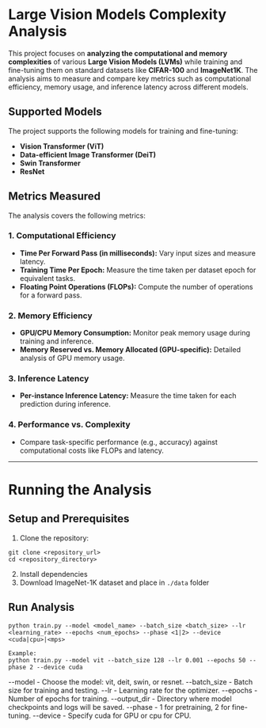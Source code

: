 # Large Vision Models Complexity Analysis

This project focuses on **analyzing the computational and memory complexities** of various **Large Vision Models (LVMs)** while training and fine-tuning them on standard datasets like **CIFAR-100** and **ImageNet1K**. The analysis aims to measure and compare key metrics such as computational efficiency, memory usage, and inference latency across different models.

## Supported Models
The project supports the following models for training and fine-tuning:
- **Vision Transformer (ViT)**
- **Data-efficient Image Transformer (DeiT)**
- **Swin Transformer**
- **ResNet**

## Metrics Measured
The analysis covers the following metrics:

### 1. **Computational Efficiency**
- **Time Per Forward Pass (in milliseconds):** Vary input sizes and measure latency.
- **Training Time Per Epoch:** Measure the time taken per dataset epoch for equivalent tasks.
- **Floating Point Operations (FLOPs):** Compute the number of operations for a forward pass.

### 2. **Memory Efficiency**
- **GPU/CPU Memory Consumption:** Monitor peak memory usage during training and inference.
- **Memory Reserved vs. Memory Allocated (GPU-specific):** Detailed analysis of GPU memory usage.

### 3. **Inference Latency**
- **Per-instance Inference Latency:** Measure the time taken for each prediction during inference.

### 4. **Performance vs. Complexity**
- Compare task-specific performance (e.g., accuracy) against computational costs like FLOPs and latency.

<hr>

# Running the Analysis

## Setup and Prerequisites

1. Clone the repository:
```
git clone <repository_url>
cd <repository_directory>
```
2. Install dependencies
3. Download ImageNet-1K dataset and place in `./data` folder

## Run Analysis

```
python train.py --model <model_name> --batch_size <batch_size> --lr <learning_rate> --epochs <num_epochs> --phase <1|2> --device <cuda|cpu>|<mps>
```

```
Example:
python train.py --model vit --batch_size 128 --lr 0.001 --epochs 50 --phase 2 --device cuda
```

--model      - Choose the model: vit, deit, swin, or resnet.
--batch_size - Batch size for training and testing.
--lr         - Learning rate for the optimizer.
--epochs     - Number of epochs for training.
--output_dir - Directory where model checkpoints and logs will be saved.
--phase      - 1 for pretraining, 2 for fine-tuning.
--device     - Specify cuda for GPU or cpu for CPU.
